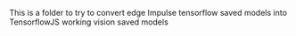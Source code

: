 This is a folder to try to convert edge Impulse tensorflow saved models into TensorflowJS working vision saved models
